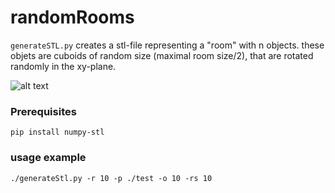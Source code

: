 # randomRooms

`generateSTL.py` creates a stl-file representing a "room" with n objects. these objets are cuboids of random size (maximal room size/2), that are rotated randomly in the xy-plane.

![alt text](https://github.com/greeeentea/randomCubes/blob/main/img/randomroomspng?raw=true)

### Prerequisites

    pip install numpy-stl
    
### usage example

    ./generateStl.py -r 10 -p ./test -o 10 -rs 10

